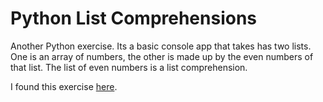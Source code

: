 # Python List Comprehensions 

Another Python exercise. Its a basic console app that takes has two lists. One is an array of numbers, the other is made up by the even numbers of that list. The list of even numbers is a list comprehension. 

I found this exercise <a href="http://www.practicepython.org/exercise/2014/03/19/07-list-comprehensions.html">here</a>.